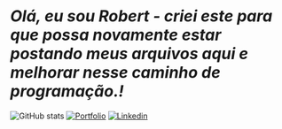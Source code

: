 # _Olá, eu sou Robert_ _- criei este para que possa novamente estar postando meus arquivos aqui e melhorar nesse caminho de programação.!_   
![GitHub stats](https://github-readme-stats-sigma-five.vercel.app/api?username=robertsmaio&show_icons=true&theme=radical)
[![Portfolio](https://img.shields.io/badge/website-000000?style=for-the-badge&logo=About.me&logoColor=white)](https://beacons.ai/robertsmaio)
[![Linkedin](https://img.shields.io/badge/LinkedIn-0077B5?style=for-the-badge&logo=linkedin&logoColor=white)](https://www.linkedin.com/in/robert-maio-62b38019a/)
